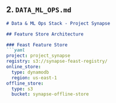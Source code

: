 
## 2. `DATA_ML_OPS.md`

```markdown
# Data & ML Ops Stack - Project Synapse

## Feature Store Architecture

### Feast Feature Store
```yaml
project: project_synapse
registry: s3://synapse-feast-registry/
online_store:
  type: dynamodb
  region: us-east-1
offline_store:
  type: s3
  bucket: synapse-offline-store